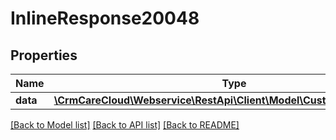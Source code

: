 # InlineResponse20048

## Properties
Name | Type | Description | Notes
------------ | ------------- | ------------- | -------------
**data** | [**\CrmCareCloud\Webservice\RestApi\Client\Model\CustomerRelationType**](CustomerRelationType.md) |  | [optional] 

[[Back to Model list]](../../README.md#documentation-for-models) [[Back to API list]](../../README.md#documentation-for-api-endpoints) [[Back to README]](../../README.md)

